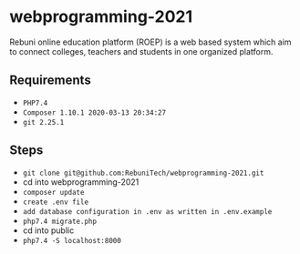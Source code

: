 # webprogramming-2021
Rebuni online education platform (ROEP) is a web based system which aim to connect colleges, teachers and students in one organized platform.

## Requirements 
* `PHP7.4`
* `Composer 1.10.1 2020-03-13 20:34:27`
* `git 2.25.1`

## Steps
* `git clone git@github.com:RebuniTech/webprogramming-2021.git`
* cd into webprogramming-2021
* `composer update`
* `create .env file`
* `add database configuration in .env as written in .env.example`
* `php7.4 migrate.php`
* cd into public
* `php7.4 -S localhost:8000`
